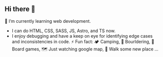 ## Hi there 👋

🌱 I’m currently learning web development.
- I can do HTML, CSS, SASS, JS, Astro, and TS now.
- I enjoy debugging and have a keep on eye for identifying edge cases and inconsistencies in code.
⚡ Fun fact: 🏕️ Camping, 🧗 Bourldering, 🎲 Board games, 🗺️ Just watching google map, 🚶 Walk some new place ...

<!--
**hello-chloe-seoyeong/hello-chloe-seoyeong** is a ✨ _special_ ✨ repository because its `README.md` (this file) appears on your GitHub profile.

Here are some ideas to get you started:

- 🔭 I’m currently working on ...
- 🌱 I’m currently learning ...
- 👯 I’m looking to collaborate on ...
- 🤔 I’m looking for help with ...
- 💬 Ask me about ...
- 📫 How to reach me: ...
- 😄 Pronouns: ...
⚡ Fun fact: 🏕️ Camping, 🧗 Bourldering, 🎲 Board games, 🗺️ Just watching google map, 🚶 Walk some new place ...
- ⚡ Fun fact: ...
-->
